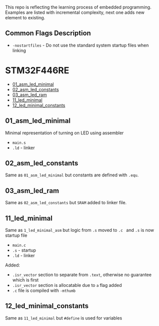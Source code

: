 This repo is reflecting the learning process of embedded programming.
Examples are listed with incremental complexity, next one adds new element to existing.

## Common Flags Description
- `-nostartfiles` - Do not use the standard system startup files when linking


# STM32F446RE
- [01_asm_led_minimal](#01_asm_led_minimal)
- [02_asm_led_constants](#02_asm_led_constants)
- [03_asm_led_ram](#03_asm_led_ram)
- [11_led_minimal](#11_led_minimal)
- [12_led_minimal_constants](#12_led_minimal_constants)

## 01_asm_led_minimal
Minimal representation of turning on LED using assembler
- `main.s`
- `.ld` - linker

## 02_asm_led_constants
Same as `01_asm_led_minimal` but constants are defined with `.equ`.

## 03_asm_led_ram
Same as `02_asm_led_constants` but `SRAM` added to linker file.

## 11_led_minimal
Same as `1_led_minimal_asm` but logic from `.s` moved to `.c ` and `.s` is now startup file
- `main.c`
- `.s` - startup
- `.ld` - linker

Added:
- `.isr_vector` section to separate from `.text`, otherwise no guarantee which is first
- `.isr_vector` section is allocatable due to `a` flag added
- `.c` file is compiled with `-mthumb`
 
## 12_led_minimal_constants
Same as `11_led_minimal` but `#define` is used for variables
